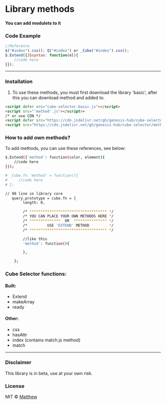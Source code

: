 <!-- ![Screenshot]()  -->
# Library methods
#### You can add modulets to it


### Code Example
```javascript
//Reference
$("#index").css(); Q("#index") or _Cube("#index").css();
$.Extend({JSsyntax: function(el){
    //code here
}});
```
***
### Installation 
1. To use these methods, you must first download the library 'basic', after this you can download method and added to.
```HTML 
<script defer src="cube-selector.basic.js"></script>
<script src="'method'.js"></script>>
/* or use CDN */
<script defer src="https://cdn.jsdelivr.net/gh/genesis-hub/cube-selector/basic/cube-selector.basic.js"></script>
<script src="https://cdn.jsdelivr.net/gh/genesis-hub/cube-selector/methods/index.js"></script>
```

### How to add own methods?
To add methods, you can use these references, see below:
```bash
$.Extend({'method': function(color, element){
    //code here
}});

# _Cube.fn.'method' = function(){
#     //code here
# };

// 90 line in library core 
   query.prototype = cube.fn = {
        length: 0,

        /* *********************************** */
        /* YOU CAN PLACE YOUR OWN METHODS HERE */
        /* **************  OR  *************** */
        /*         USE 'EXTEND' METHOD         */
        /* *********************************** */

        //like this 
        'method': function(){

        },

    };
```
### Cube Selector functions:

#### Built:
* Extend
* makeArray
* ready
#### Other:
* css
* hasAttr
* index (contains match.js method)
* match

***
### Disclaimer
This library is in beta, use at your own risk.

### License
MIT © [Matthew]()

